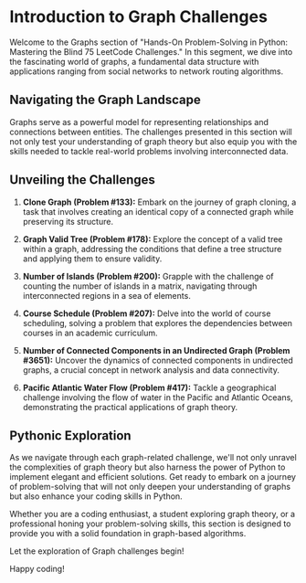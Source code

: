 # Introduction to Graph Challenges

Welcome to the Graphs section of "Hands-On Problem-Solving in Python: Mastering the Blind 75 LeetCode Challenges." In this segment, we dive into the fascinating world of graphs, a fundamental data structure with applications ranging from social networks to network routing algorithms.

## Navigating the Graph Landscape

Graphs serve as a powerful model for representing relationships and connections between entities. The challenges presented in this section will not only test your understanding of graph theory but also equip you with the skills needed to tackle real-world problems involving interconnected data.

## Unveiling the Challenges

1. **Clone Graph (Problem #133):** Embark on the journey of graph cloning, a task that involves creating an identical copy of a connected graph while preserving its structure.

2. **Graph Valid Tree (Problem #178):** Explore the concept of a valid tree within a graph, addressing the conditions that define a tree structure and applying them to ensure validity.

3. **Number of Islands (Problem #200):** Grapple with the challenge of counting the number of islands in a matrix, navigating through interconnected regions in a sea of elements.

4. **Course Schedule (Problem #207):** Delve into the world of course scheduling, solving a problem that explores the dependencies between courses in an academic curriculum.

5. **Number of Connected Components in an Undirected Graph (Problem #3651):** Uncover the dynamics of connected components in undirected graphs, a crucial concept in network analysis and data connectivity.

6. **Pacific Atlantic Water Flow (Problem #417):** Tackle a geographical challenge involving the flow of water in the Pacific and Atlantic Oceans, demonstrating the practical applications of graph theory.

## Pythonic Exploration

As we navigate through each graph-related challenge, we'll not only unravel the complexities of graph theory but also harness the power of Python to implement elegant and efficient solutions. Get ready to embark on a journey of problem-solving that will not only deepen your understanding of graphs but also enhance your coding skills in Python.

Whether you are a coding enthusiast, a student exploring graph theory, or a professional honing your problem-solving skills, this section is designed to provide you with a solid foundation in graph-based algorithms.

Let the exploration of Graph challenges begin!

Happy coding!